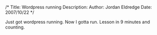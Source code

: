 /*
Title: Wordpress running
Description:
Author: Jordan Eldredge
Date: 2007/10/22
*/

Just got wordpress running. Now I gotta run. Lesson in 9 minutes and counting.